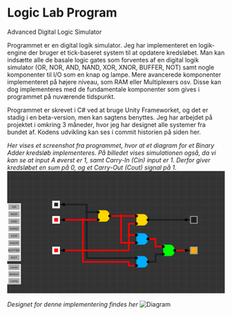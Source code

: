 # Logic Lab Program
 Advanced Digital Logic Simulator

Programmet er en digital logik simulator. Jeg har implementeret en logik-engine der bruger et tick-baseret system til at opdatere kredsløbet. Man kan indsætte alle de basale logic gates som forventes af en digital logik simulator (OR, NOR, AND, NAND, XOR, XNOR, BUFFER, NOT) samt nogle komponenter til I/O som en knap og lampe. Mere avancerede komponenter implementeret på højere niveau, som RAM eller Multiplexers osv. Disse kan dog implementeres med de fundamentale komponenter som gives i programmet på nuværende tidspunkt.

Programmet er skrevet i C# ved at bruge Unity Frameworket, og det er stadig i en beta-version, men kan sagtens benyttes. 
Jeg har arbejdet på projektet i omkring 3 måneder, hvor jeg har designet alle systemer fra bundet af. Kodens udvikling kan ses i commit historien på siden her.


*Her vises et screenshot fra programmet, hvor at et diagram for et Binary Adder kredsløb implementeres.*
*På billedet vises simulationen også, da vi kan se at input A øverst er 1, samt Carry-In (Cin) input er 1. Derfor giver kredsløbet en sum på 0, og et Carry-Out (Cout) signal på 1.*
![Game Screenshot](screenshot.png)

*Designet for denne implementering findes her*
![Diagram](https://d2vlcm61l7u1fs.cloudfront.net/media/a70/a70073ab-1513-4192-9f5a-655e3c222777/phppSgMio.png)
